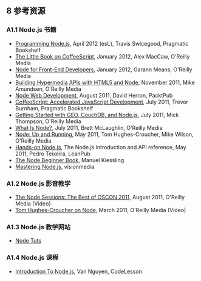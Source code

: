 ## 8 参考资源

### A1.1 Node.js 书籍

-   [Programming
    Node.js](http://shop.oreilly.com/product/9781934356890.do), April
    2012 (est.), Travis Swicegood, Pragmatic Bookshelf
-   [The Little Book on
    CoffeeScript](http://shop.oreilly.com/product/0636920024309.do),
    January 2012, Alex MacCaw, O'Reilly Media
-   [Node for Front-End
    Developers](http://shop.oreilly.com/product/0636920023258.do),
    January 2012, Garann Means, O'Reilly Media
-   [Building Hypermedia APIs with HTML5 and
    Node](http://shop.oreilly.com/product/0636920020530.do), November
    2011, Mike Amundsen, O'Reilly Media
-   [Node Web
    Development](http://www.packtpub.com/node-javascript-web-development/book),
    August 2011, David Herron, PacktPub
-   [CoffeeScript: Accelerated JavaScript
    Development](http://pragprog.com/book/tbcoffee/coffeescript), July
    2011, Trevor Burnham, Pragmatic Bookshelf
-   [Getting Started with GEO, CouchDB, and
    Node.js](http://shop.oreilly.com/product/0636920020806.do), July
    2011, Mick Thompson, O'Reilly Media
-   [What Is Node?](http://shop.oreilly.com/product/0636920021506.do),
    July 2011, Brett McLaughlin, O'Reilly Media
-   [Node: Up and
    Running](http://shop.oreilly.com/product/0636920015956.do), May
    2011, Tom Hughes-Croucher, Mike Wilson, O'Reilly Media
-   [Hands-on Node.js](http://nodetuts.com/handson-nodejs-book.html),
    The Node.js introduction and API reference, May 2011, Pedro
    Teixeira, LeanPub
-   [The Node Beginner Book](http://www.nodebeginner.org/), Manuel
    Kiessling
-   [Mastering Node.js](http://visionmedia.github.com/masteringnode/),
    visionmedia

### A1.2 Node.js 影音教学

-   [The Node Sessions: The Best of OSCON
    2011](http://shop.oreilly.com/product/0636920022183.do), August
    2011, O'Reilly Media (Video)
-   [Tom Hughes-Croucher on
    Node](http://shop.oreilly.com/product/0636920017080.do), March 2011,
    O'Reilly Media (Video)

### A1.3 Node.js 教学网站

-   [Node Tuts](http://nodetuts.com/)

### A1.4 Node.js 课程

-   [Introduction To
    Node.js](http://codelesson.com/courses/view/introduction-to-node-js),
    Van Nguyen, CodeLesson
